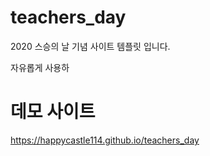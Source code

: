 # teachers_day
2020 스승의 날 기념 사이트 템플릿 입니다.

자유롭게 사용하

# 데모 사이트
https://happycastle114.github.io/teachers_day
